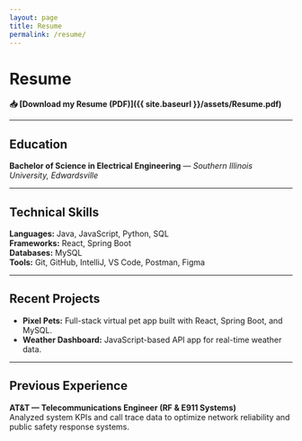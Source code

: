 ```yaml
---
layout: page
title: Resume
permalink: /resume/
---
```


<link rel="stylesheet" href="{{ '/assets/css/custom.css' | relative_url }}">

# Resume

**📥 [Download my Resume (PDF)]({{ site.baseurl }}/assets/Resume.pdf)**

---

## Education
**Bachelor of Science in Electrical Engineering** — *Southern Illinois University, Edwardsville*

---

## Technical Skills
**Languages:** Java, JavaScript, Python, SQL  
**Frameworks:** React, Spring Boot  
**Databases:** MySQL  
**Tools:** Git, GitHub, IntelliJ, VS Code, Postman, Figma

---

## Recent Projects
- **Pixel Pets:** Full-stack virtual pet app built with React, Spring Boot, and MySQL.
- **Weather Dashboard:** JavaScript-based API app for real-time weather data.

---

## Previous Experience
**AT&T — Telecommunications Engineer (RF & E911 Systems)**  
Analyzed system KPIs and call trace data to optimize network reliability and public safety response systems.
